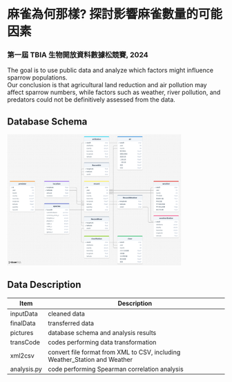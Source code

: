 # 麻雀為何那樣? 探討影響麻雀數量的可能因素
### 第一屆 TBIA 生物開放資料數據松競賽, 2024
The goal is to use public data and analyze which factors might influence sparrow populations.  
Our conclusion is that agricultural land reduction and air pollution may affect sparrow numbers, while factors such as weather, river pollution, and predators could not be definitively assessed from the data.
## Database Schema
<img src="https://github.com/YiHsiu7893/Sparrow_Population_Analysis/blob/main/pictures/schema.png" width=80% height=60%>

## Data Description
| Item        | Description                                        |
|-------------|----------------------------------------------------|
| inputData   | cleaned data                                      |
| finalData   | transferred data                                  |
| pictures    | database schema and analysis results              |
| transCode   | codes performing data transformation              |
| xml2csv     | convert file format from XML to CSV, including Weather_Station and Weather |
| analysis.py | code performing Spearman correlation analysis     |
